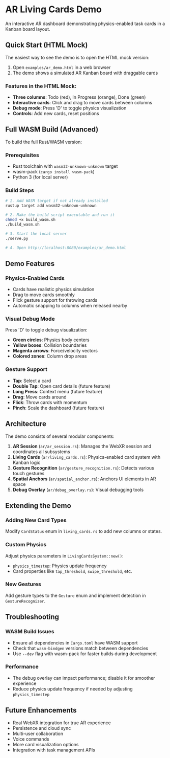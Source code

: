 # AR Living Cards Demo

An interactive AR dashboard demonstrating physics-enabled task cards in a Kanban board layout.

## Quick Start (HTML Mock)

The easiest way to see the demo is to open the HTML mock version:

1. Open `examples/ar_demo.html` in a web browser
2. The demo shows a simulated AR Kanban board with draggable cards

### Features in the HTML Mock:
- **Three columns**: Todo (red), In Progress (orange), Done (green)
- **Interactive cards**: Click and drag to move cards between columns
- **Debug mode**: Press 'D' to toggle physics visualization
- **Controls**: Add new cards, reset positions

## Full WASM Build (Advanced)

To build the full Rust/WASM version:

### Prerequisites
- Rust toolchain with `wasm32-unknown-unknown` target
- wasm-pack (`cargo install wasm-pack`)
- Python 3 (for local server)

### Build Steps

```bash
# 1. Add WASM target if not already installed
rustup target add wasm32-unknown-unknown

# 2. Make the build script executable and run it
chmod +x build_wasm.sh
./build_wasm.sh

# 3. Start the local server
./serve.py

# 4. Open http://localhost:8080/examples/ar_demo.html
```

## Demo Features

### Physics-Enabled Cards
- Cards have realistic physics simulation
- Drag to move cards smoothly
- Flick gesture support for throwing cards
- Automatic snapping to columns when released nearby

### Visual Debug Mode
Press 'D' to toggle debug visualization:
- **Green circles**: Physics body centers
- **Yellow boxes**: Collision boundaries
- **Magenta arrows**: Force/velocity vectors
- **Colored zones**: Column drop areas

### Gesture Support
- **Tap**: Select a card
- **Double Tap**: Open card details (future feature)
- **Long Press**: Context menu (future feature)
- **Drag**: Move cards around
- **Flick**: Throw cards with momentum
- **Pinch**: Scale the dashboard (future feature)

## Architecture

The demo consists of several modular components:

1. **AR Session** (`ar/ar_session.rs`): Manages the WebXR session and coordinates all subsystems
2. **Living Cards** (`ar/living_cards.rs`): Physics-enabled card system with Kanban logic
3. **Gesture Recognition** (`ar/gesture_recognition.rs`): Detects various touch gestures
4. **Spatial Anchors** (`ar/spatial_anchor.rs`): Anchors UI elements in AR space
5. **Debug Overlay** (`ar/debug_overlay.rs`): Visual debugging tools

## Extending the Demo

### Adding New Card Types
Modify `CardStatus` enum in `living_cards.rs` to add new columns or states.

### Custom Physics
Adjust physics parameters in `LivingCardsSystem::new()`:
- `physics_timestep`: Physics update frequency
- Card properties like `tap_threshold`, `swipe_threshold`, etc.

### New Gestures
Add gesture types to the `Gesture` enum and implement detection in `GestureRecognizer`.

## Troubleshooting

### WASM Build Issues
- Ensure all dependencies in `Cargo.toml` have WASM support
- Check that `wasm-bindgen` versions match between dependencies
- Use `--dev` flag with wasm-pack for faster builds during development

### Performance
- The debug overlay can impact performance; disable it for smoother experience
- Reduce physics update frequency if needed by adjusting `physics_timestep`

## Future Enhancements

- Real WebXR integration for true AR experience
- Persistence and cloud sync
- Multi-user collaboration
- Voice commands
- More card visualization options
- Integration with task management APIs